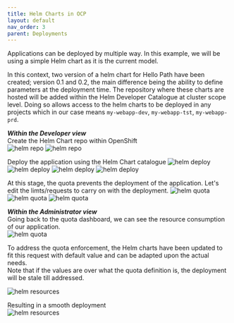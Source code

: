 ```yaml
---
title: Helm Charts in OCP
layout: default
nav_order: 3
parent: Deployments
---
```


Applications can be deployed by multiple way. In this example, we will be using a simple Helm chart as it is the current model. 

In this context, two version of a helm chart for Hello Path have been created; version 0.1 and 0.2, the main difference being the ability to define parameters at the deployment time.
The repository where these charts are hosted will be added within the Helm Developer Catalogue at cluster scope level. Doing so allows access to the helm charts to be deployed in any projects which in our case means ```my-webapp-dev```, ```my-webapp-tst```, ```my-webapp-prd```.

***Within the Developer view***   
Create the Helm Chart repo within OpenShift  
![helm repo](../images/helm-repo-01.png)
![helm repo](../images/helm-repo-02.png)

Deploy the application using the Helm Chart catalogue
![helm deploy](../images/helm-deploy-01.png)
![helm deploy](../images/helm-deploy-02.png)
![helm deploy](../images/helm-deploy-03.png)
![helm deploy](../images/helm-deploy-04.png)

At this stage, the quota prevents the deployment of the application. Let's edit the limts/requests to carry on with the deployment.
![helm quota](../images/helm-deployed-quota-01.png)
![helm quota](../images/helm-deployed-quota-02.png)
![helm quota](../images/helm-deployed-quota-03.png)

***Within the Administrator view***    
Going back to the quota dashboard, we can see the resource consumption of our application.  
![helm quota](../images/helm-deployed-quota-04.png)

To address the quota enforcement, the Helm charts have been updated to fit this request with default value and can be adapted upon the actual needs.  
Note that if the values are over what the quota definition is, the deployment will be stale till addressed.

![helm resources](../images/helm-resources-01.png)  

Resulting in a smooth deployment  
![helm resources](../images/helm-resources-02.png)
